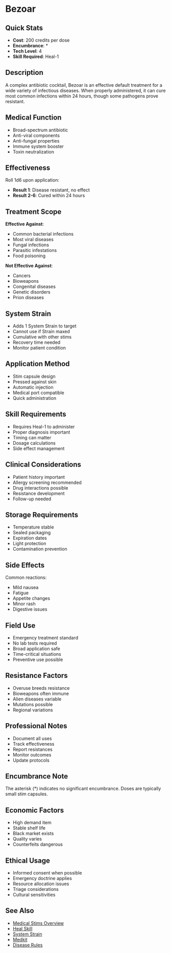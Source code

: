 # Bezoar

## Quick Stats
- **Cost**: 200 credits per dose
- **Encumbrance**: *
- **Tech Level**: 4
- **Skill Required**: Heal-1

## Description
A complex antibiotic cocktail, Bezoar is an effective default treatment for a wide variety of infectious diseases. When properly administered, it can cure most common infections within 24 hours, though some pathogens prove resistant.

## Medical Function
- Broad-spectrum antibiotic
- Anti-viral components
- Anti-fungal properties
- Immune system booster
- Toxin neutralization

## Effectiveness
Roll 1d6 upon application:
- **Result 1**: Disease resistant, no effect
- **Result 2-6**: Cured within 24 hours

## Treatment Scope
**Effective Against**:
- Common bacterial infections
- Most viral diseases
- Fungal infections
- Parasitic infestations
- Food poisoning

**Not Effective Against**:
- Cancers
- Bioweapons
- Congenital diseases
- Genetic disorders
- Prion diseases

## System Strain
- Adds 1 System Strain to target
- Cannot use if Strain maxed
- Cumulative with other stims
- Recovery time needed
- Monitor patient condition

## Application Method
- Stim capsule design
- Pressed against skin
- Automatic injection
- Medical port compatible
- Quick administration

## Skill Requirements
- Requires Heal-1 to administer
- Proper diagnosis important
- Timing can matter
- Dosage calculations
- Side effect management

## Clinical Considerations
- Patient history important
- Allergy screening recommended
- Drug interactions possible
- Resistance development
- Follow-up needed

## Storage Requirements
- Temperature stable
- Sealed packaging
- Expiration dates
- Light protection
- Contamination prevention

## Side Effects
Common reactions:
- Mild nausea
- Fatigue
- Appetite changes
- Minor rash
- Digestive issues

## Field Use
- Emergency treatment standard
- No lab tests required
- Broad application safe
- Time-critical situations
- Preventive use possible

## Resistance Factors
- Overuse breeds resistance
- Bioweapons often immune
- Alien diseases variable
- Mutations possible
- Regional variations

## Professional Notes
- Document all uses
- Track effectiveness
- Report resistances
- Monitor outcomes
- Update protocols

## Encumbrance Note
The asterisk (*) indicates no significant encumbrance. Doses are typically small stim capsules.

## Economic Factors
- High demand item
- Stable shelf life
- Black market exists
- Quality varies
- Counterfeits dangerous

## Ethical Usage
- Informed consent when possible
- Emergency doctrine applies
- Resource allocation issues
- Triage considerations
- Cultural sensitivities

## See Also
- [Medical Stims Overview](../pharmaceuticals/)
- [Heal Skill](../../../character-creation/skills/heal.md)
- [System Strain](../../../systems/damage-healing/)
- [Medkit](../tools-medical/medkit.md)
- [Disease Rules](../../../systems/environmental-hazards/)
